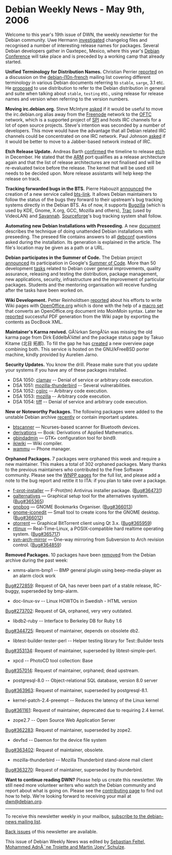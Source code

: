 
Debian Weekly News - May 9th, 2006
==================================


Welcome to this year's 19th issue of DWN, the weekly newsletter for the
Debian community. Uwe Hermann [investigated](http://www.hermann-uwe.de/blog/debian-packages-release-names) changelog files and recognised a number of interesting release
names for packages. Several Debian developers gather in Oaxtepec, Mexico,
where this year's [Debian Conference](https://www.debian.org/events/2006/0514-debconf)
will take place and is preceded by a working camp that already started.


**Unified Terminology for Distribution Names.** Christian
Perrier [reported](https://lists.debian.org/debian-project/2006/05/msg00000.html)
on a discussion on the [debian-l10n-french](https://lists.debian.org/debian-l10n-french/)
mailing list covering different terminology in various Debian documents
referring to `stable`, `sarge`, 3.1 etc. He [proposed](https://lists.debian.org/debian-project/2006/05/msg00122.html) to
use distribution to refer to the Debian distribution in general and
suite when talking about `stable`, `testing` etc., using
release for release names and version when referring to the version numbers.


**Moving irc.debian.org.** Steve McIntyre [asked](https://lists.debian.org/debian-project/2006/04/msg00333.html)
if it would be useful to move the irc.debian.org alias away from the [Freenode](https://freenode.net/) network to the [OFTC](http://www.oftc.net/oftc/) network, which is a supported
project of [SPI](https://www.spi-inc.org/) and hosts IRC
channels for a lot of open source projects. Steve's intention was seconded
by a number of developers. This move would have the advantage that all
Debian related IRC channels could be concentrated on one IRC network.
Paul Johnson [asked](https://lists.debian.org/debian-project/2006/04/msg00342.html)
if it would be better to move to a Jabber-based network instead of IRC.


**Etch Release Update.** Andreas Barth [confirmed](https://lists.debian.org/debian-devel-announce/2006/05/msg00000.html) the timeline to release [etch](https://www.debian.org/releases/etch/) in December. He stated that the [ARM](https://www.debian.org/ports/arm/) port qualifies as a release architecture again and that the list of
release architectures are not finalised and will be re-evaluated twice before
the release. The kernel that will be used still needs to be decided upon. More release
assistants will help keep the release on track.


**Tracking forwarded bugs in the BTS.** Pierre Habouzit [announced](https://lists.debian.org/debian-devel-announce/2006/05/msg00001.html) the creation of a new service called [bts-link](https://anonscm.debian.org/viewvc/bts-link/trunk/). It
allows Debian maintainers to follow the status of the bugs they
forward to their upstream's bug tracking
systems directly in the Debian BTS. As of now, it supports
[Bugzilla](http://www.bugzilla.org/) (which
is used by KDE, Gnome, X.org, GCC, Mozilla and others),
[Trac](http://www.edgewall.com/trac/) (used by VideoLAN) and
[Savannah](http://savannah.gnu.org/). [Sourceforge](http://www.sourceforge.net/)'s bug tracking system
shall follow.


**Automating new Debian Installations with Preseeding.** A new
[document](https://www.debian-administration.org/articles/394)
describes the technique of doing unattended Debian installations with
preseeding. The preseed file contains answers to all [debconf](https://packages.debian.org/debconf) questions asked during
the installation. Its generation is explained in the article. The file's
location may be given as a path or a URL.


**Debian participates in the Summer of Code.** The Debian
project [announced](https://www.debian.org/News/2006/20060508) its participation
in Google's [Summer of Code](http://code.google.com/soc/). More
than 50 development [tasks](https://wiki.debian.org/SummerOfCode2006) related to Debian cover general improvements, quality assurance,
releasing and testing the distribution, package management, new applications,
security, infrastructure and the improvement of particular packages. Students
and the mentoring organisation will receive funding after the tasks have been
worked on.


**Wiki Development.** Petter Reinholdtsen [reported](https://lists.debian.org/debian-edu/2006/04/msg00157.html)
about his efforts to write Wiki pages with [OpenOffice.org](https://packages.debian.org/openoffice.org) which is
done with the help of a [macro
set](http://ooowiki.de/Writer2MoinMoin) that converts an OpenOffice.org document into MoinMoin syntax. Later
he [reported](https://lists.debian.org/debian-edu/2006/05/msg00017.html) successful PDF generation from the Wiki page by exporting the
contents as DocBook XML.


**Maintainer's Karma revived.** GÃ¼rkan SengÃ¼n was missing the old
karma page from Dirk EddelbÃ¼ttel and the package status page by Takuo Kitame
(北目 拓郎).
To fill the gap he has [created](https://lists.debian.org/debian-devel/2006/04/msg00840.html)
a new overview
page combining both. This service is hosted on the GNU/kFreeBSD porter
machine, kindly provided by Aurelien
Jarno.


**Security Updates.** You know the drill. Please make sure
that you update your systems if you have any of these packages installed.


* DSA 1050: [clamav](https://www.debian.org/security/2006/dsa-1050) --
 Denial of service or arbitrary code execution.
* DSA 1051: [mozilla-thunderbird](https://www.debian.org/security/2006/dsa-1051) --
 Several vulnerabilities.
* DSA 1052: [cgiirc](https://www.debian.org/security/2006/dsa-1052) --
 Arbitrary code execution.
* DSA 1053: [mozilla](https://www.debian.org/security/2006/dsa-1053) --
 Arbitrary code execution.
* DSA 1054: [tiff](https://www.debian.org/security/2006/dsa-1054) --
 Denial of service and arbitrary code execution.


**New or Noteworthy Packages.** The following packages were
added to the unstable Debian archive [recently](https://packages.debian.org/unstable/newpkg_main) or contain
important updates.


* [btscanner](https://packages.debian.org/unstable/net/btscanner)
 — Ncurses-based scanner for Bluetooth devices.
* [derivations](https://packages.debian.org/unstable/doc/derivations)
 — Book: Derivations of Applied Mathematics.
* [gbindadmin](https://packages.debian.org/unstable/admin/gbindadmin)
 — GTK+ configuration tool for bind9.
* [ikiwiki](https://packages.debian.org/unstable/web/ikiwiki)
 — Wiki compiler.
* [wammu](https://packages.debian.org/unstable/comm/wammu)
 — Phone manager.


**Orphaned Packages.** 7 packages were orphaned this week and
require a new maintainer. This makes a total of 302 orphaned packages. Many
thanks to the previous maintainers who contributed to the Free Software
community. Please see the [WNPP pages](https://www.debian.org/devel/wnpp/) for
the full list, and please add a note to the bug report and retitle it to ITA:
if you plan to take over a package.


* [f-prot-installer](https://packages.debian.org/unstable/utils/f-prot-installer)
 — F-Prot(tm) Antivirus installer package.
 ([Bug#364731](https://bugs.debian.org/364731))
* [galternatives](https://packages.debian.org/unstable/admin/galternatives)
 — Graphical setup tool for the alternatives system.
 ([Bug#365365](https://bugs.debian.org/365365))
* [gnobog](https://packages.debian.org/unstable/gnome/gnobog)
 — GNOME Bookmarks Organiser.
 ([Bug#366013](https://bugs.debian.org/366013))
* [gnome-iconedit](https://packages.debian.org/unstable/gnome/gnome-iconedit)
 — Small tool to create icons for the GNOME desktop.
 ([Bug#366012](https://bugs.debian.org/366012))
* [qtorrent](https://packages.debian.org/unstable/net/qtorrent)
 — Graphical BitTorrent client using Qt 3.x.
 ([Bug#365959](https://bugs.debian.org/365959))
* [rtlinux](https://packages.debian.org/unstable/devel/rtlinux)
 — Real-Time-Linux, a POSIX-compatible hard realtime operating system.
 ([Bug#365717](https://bugs.debian.org/365717))
* [svn-arch-mirror](https://packages.debian.org/unstable/devel/svn-arch-mirror)
 — One-way mirroring from Subversion to Arch revision control.
 ([Bug#364859](https://bugs.debian.org/364859))


**Removed Packages.** 10 packages have been [removed](https://ftp-master.debian.org/removals.txt) from the Debian
archive during the past week:


* xmms-alarm-bmp1 -- BMP general plugin using beep-media-player as an alarm clock work
   
[Bug#272859](https://bugs.debian.org/272859):
 Request of QA, has never been part of a stable release, RC-buggy, superseded by bmp-alarm.
* doc-linux-sv -- Linux HOWTOs in Swedish - HTML version
   
[Bug#273702](https://bugs.debian.org/273702):
 Request of QA, orphaned, very very outdated.
* libdb2-ruby -- Interface to Berkeley DB for Ruby 1.6
   
[Bug#344725](https://bugs.debian.org/344725):
 Request of maintainer, depends on obsolete db2.
* libtest-builder-tester-perl -- Helper testing library for Test::Builder tests
   
[Bug#353134](https://bugs.debian.org/353134):
 Request of maintainer, superseded by libtest-simple-perl.
* xpcd -- PhotoCD tool collection: Base
   
[Bug#357014](https://bugs.debian.org/357014):
 Request of maintainer, orphaned; dead upstream.
* postgresql-8.0 -- Object-relational SQL database, version 8.0 server
   
[Bug#363963](https://bugs.debian.org/363963):
 Request of maintainer, superseded by postgresql-8.1.
* kernel-patch-2.4-preempt -- Reduces the latency of the Linux kernel
   
[Bug#361161](https://bugs.debian.org/361161):
 Request of maintainer, deprecated due to requiring 2.4 kernel.
* zope2.7 -- Open Source Web Application Server
   
[Bug#362283](https://bugs.debian.org/362283):
 Request of maintainer, superseded by zope2.
* devfsd -- Daemon for the device file system
   
[Bug#363402](https://bugs.debian.org/363402):
 Request of maintainer, obsolete.
* mozilla-thunderbird -- Mozilla Thunderbird stand-alone mail client
   
[Bug#363270](https://bugs.debian.org/363270):
 Request of maintainer, superseded by thunderbird.


**Want to continue reading DWN?** Please help us create this
newsletter. We still need more volunteer writers who watch the Debian
community and report about what is going on. Please see the [contributing page](https://www.debian.org/News/weekly/contributing) to find out how
to help. We're looking forward to receiving your mail at [dwn@debian.org](mailto:dwn@debian.org).




---



 To receive this newsletter weekly in your mailbox, [subscribe to the debian-news mailing list](https://lists.debian.org/debian-news/).



[Back issues](https://www.debian.org/News/weekly/) of this newsletter are available.



This issue of Debian Weekly News was edited by [Sebastian Feltel, Mohammed AdnÃ¨ne Trojette and Martin 'Joey' Schulze](mailto:dwn@debian.org).





